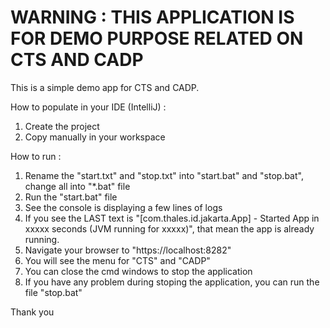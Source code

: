# WARNING : THIS APPLICATION IS FOR DEMO PURPOSE RELATED ON CTS AND CADP

This is a simple demo app for CTS and CADP.

How to populate in your IDE (IntelliJ) :

1. Create the project 
2. Copy manually in your workspace

How to run : 

1. Rename the "start.txt" and "stop.txt" into "start.bat" and "stop.bat", change all into "*.bat" file
2. Run the "start.bat" file
3. See the console is displaying a few lines of logs
4. If you see the LAST text is "[com.thales.id.jakarta.App] - Started App in xxxxx seconds (JVM running for xxxxx)", that mean the app is already running.
5. Navigate your browser to "https://localhost:8282"
6. You will see the menu for "CTS" and "CADP"
7. You can close the cmd windows to stop the application
8. If you have any problem during stoping the application, you can run the file "stop.bat"

Thank you

